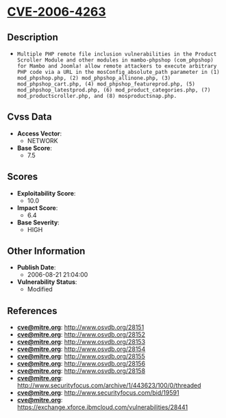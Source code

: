 
# [CVE-2006-4263](https://cve.mitre.org/cgi-bin/cvename.cgi?name=CVE-2006-4263)

## Description

- `Multiple PHP remote file inclusion vulnerabilities in the Product Scroller Module and other modules in mambo-phpshop (com_phpshop) for Mambo and Joomla! allow remote attackers to execute arbitrary PHP code via a URL in the mosConfig_absolute_path parameter in (1) mod_phpshop.php, (2) mod_phpshop_allinone.php, (3) mod_phpshop_cart.php, (4) mod_phpshop_featureprod.php, (5) mod_phpshop_latestprod.php, (6) mod_product_categories.php, (7) mod_productscroller.php, and (8) mosproductsnap.php.`

## Cvss Data

- **Access Vector**:
  - NETWORK
- **Base Score**:
  - 7.5

## Scores

- **Exploitability Score**:
  - 10.0
- **Impact Score**:
  - 6.4
- **Base Severity**:
  - HIGH

## Other Information

- **Publish Date**:
  - 2006-08-21 21:04:00
- **Vulnerability Status**:
  - Modified

## References

- **cve@mitre.org**: http://www.osvdb.org/28151
- **cve@mitre.org**: http://www.osvdb.org/28152
- **cve@mitre.org**: http://www.osvdb.org/28153
- **cve@mitre.org**: http://www.osvdb.org/28154
- **cve@mitre.org**: http://www.osvdb.org/28155
- **cve@mitre.org**: http://www.osvdb.org/28156
- **cve@mitre.org**: http://www.osvdb.org/28158
- **cve@mitre.org**: http://www.securityfocus.com/archive/1/443623/100/0/threaded
- **cve@mitre.org**: http://www.securityfocus.com/bid/19591
- **cve@mitre.org**: https://exchange.xforce.ibmcloud.com/vulnerabilities/28441
